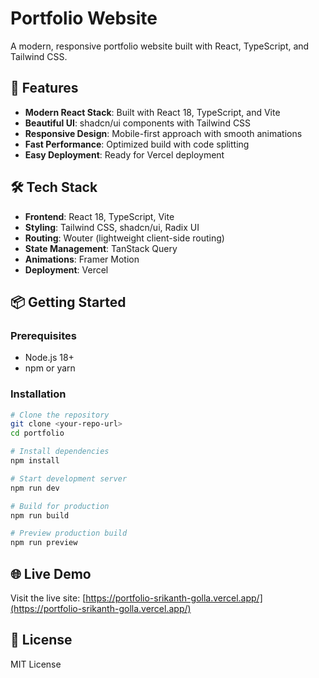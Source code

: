# Portfolio Website

A modern, responsive portfolio website built with React, TypeScript, and Tailwind CSS.

## 🚀 Features

-   **Modern React Stack**: Built with React 18, TypeScript, and Vite
-   **Beautiful UI**: shadcn/ui components with Tailwind CSS
-   **Responsive Design**: Mobile-first approach with smooth animations
-   **Fast Performance**: Optimized build with code splitting
-   **Easy Deployment**: Ready for Vercel deployment

## 🛠️ Tech Stack

-   **Frontend**: React 18, TypeScript, Vite
-   **Styling**: Tailwind CSS, shadcn/ui, Radix UI
-   **Routing**: Wouter (lightweight client-side routing)
-   **State Management**: TanStack Query
-   **Animations**: Framer Motion
-   **Deployment**: Vercel

## 📦 Getting Started

### Prerequisites

-   Node.js 18+
-   npm or yarn

### Installation

```bash
# Clone the repository
git clone <your-repo-url>
cd portfolio

# Install dependencies
npm install

# Start development server
npm run dev

# Build for production
npm run build

# Preview production build
npm run preview
```

## 🌐 Live Demo

Visit the live site: [https://portfolio-srikanth-golla.vercel.app/](https://portfolio-srikanth-golla.vercel.app/)

## 📝 License

MIT License
